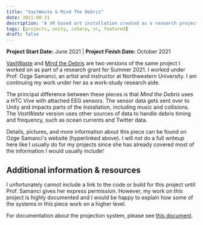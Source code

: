 ```yaml
---
title: "VastWaste & Mind The Debris"
date: 2021-08-21
description: "A VR based art installation created as a research project with the goal of showcasing the effects of space and marine debris."
tags: [projects, unity, csharp, vr, featured]
draft: false
---
```

**Project Start Date:** June 2021 | **Project Finish Date:** October 2021

[VastWaste](https://www.ozgesamanci.com/#/vastwaste/) and [Mind the Debris](https://www.ozgesamanci.com/#/mind-the-debris/) are two versions of the same project I worked on as part of a research grant for Summer 2021. I worked under Prof. Ozge Samanci, an artist and instructor at Northwestern University. I am continuing my work under her as a work-study research aide.

The principal difference between these pieces is that *Mind the Debris* uses a HTC Vive with attached EEG sensors. The sensor data gets sent over to Unity and impacts parts of the installation, including music and collisions. The *VastWaste* version uses other sources of data to handle debris timing and frequency, such as ocean currents and Twitter data.

Details, pictures, and more information about this piece can be found on Ozge Samanci's website (hyperlinked above). I will not do a full writeup here like I usually do for my projects since she has already covered most of the information I would usually include!

## Additional information & resources

I unfortunately cannot include a link to the code or build for this project until Prof. Samanci gives her express permission. However, my work on this project is highly documented and I would be happy to explain how some of the systems in this piece work on a higher level.

For documentation about the projection system, please see [this document](/vastwaste/VastWasteDocumentation.pdf).